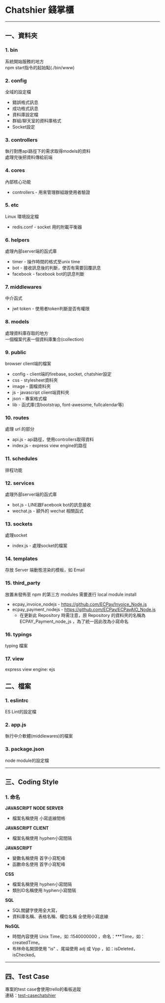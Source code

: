 # Chatshier 錢掌櫃
------------
## **一、資料夾**
### 1. bin
系統開始服務的地方  
npm start指令的起始點(./bin/www)

### 2. config
全域的設定檔

* 錯誤格式訊息
* 成功格式訊息  
* 資料庫設定檔  
* 群組/聊天室的資料庫格式  
* Socket設定

### 3. controllers
執行對應api路徑下的需求取得models的資料  
處理完後把資料傳給前端

### 4. cores
內部核心功能  

* controllers - 用來管理群組跟使用者驗證

### 5. etc
Linux 環境設定檔

* redis.conf - socket 用的附載平衡器

### 6. helpers
處理內部server端的函式庫

* timer - 操作時間的格式至unix time
* bot - 接收訊息後的判斷，使否有需要回覆訊息
* facebook - facebook bot的訊息判斷

### 7. middlewares
中介函式

* jwt token - 使用者token判斷是否有權限

### 8. models
處理資料庫存取的地方  
一個檔案代表一個資料庫集合(collection)

### 9. public
browser client端的檔案

* config - client端的firebase, socket, chatshier設定
* css - stylesheet資料夾
* image - 圖檔資料夾
* js - javascript client端資料夾
* json - 專案格式檔
* lib - 函式庫(含bootstrap, font-awesome, fullcalendar等)

### 10. routes
處理 url 的部分 

* api.js - api路徑，使用controllers取得資料
* index.js - express view engine的路徑

### 11. schedules
排程功能

### 12. services
處理外部server端的函式庫

* bot.js - LINE跟Facebook bot的訊息接收
* wechat.js - 額外的 wechat 相關函式

### 13. sockets
處理socket

* index.js - 處理socket的檔案

### 14. templates
存放 Server 端動態渲染的模板，如 Email

### 15. third_party
放置未發佈至 npm 的第三方 modules
需要進行 local module install

* ecpay_invoice_nodejs - https://github.com/ECPay/Invoice_Node.js
* ecpay_payment_nodejs - https://github.com/ECPay/ECPayAIO_Node.js
    - 在更新此 Repository 時需注意，原 Repository 的資料夾的名稱為 ECPAY_Payment_node_js ，為了統一因此改為小寫命名

### 16. typings
typing 檔案

### 17. view
express view engine: ejs

## **二、檔案**

### 1. eslintrc
ES Lint的設定檔

### 2. app.js
執行中介軟體(middlewares)的檔案

### 3. package.json
node module的設定檔

------------
## **三、Coding Style**
### 1. 命名
**JAVASCRIPT NODE SERVER**

* 檔案名稱使用 小寫底線間格


**JAVASCRIPT CLIENT**

* 檔案名稱使用 hyphen小寫間隔


**JAVASCRIPT**

* 變數名稱使用 首字小寫駝峰
* 函數命名使用 首字小寫駝峰

**CSS**

* 檔案名稱使用 hyphen小寫間隔
* 類別ID名稱使用 hyphen小寫間隔

**SQL**

* SQL關鍵字使用全大寫，
* 資料庫名稱、表格名稱、欄位名稱 全使用小寫底線

**NoSQL**

* 時間內容使用 Unix Time，如 :1540000000 ，命名：***Time，如：createdTime。
* 布林命名開頭使用 "is" 、尾端使用 adj 或 Vpp ，如：isDeleted，isChecked。
------------
## **四、Test Case**
專案的test case會使用trello的看板追蹤  
連結：[test-casechatshier](https://trello.com/b/lanbapYw/test-casechatshier)

